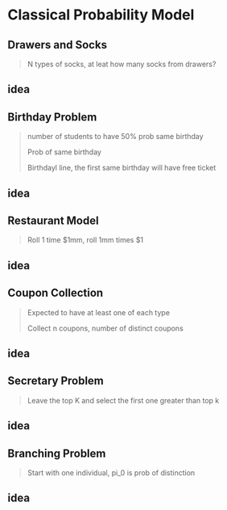 # Classical Probability Model

## Drawers and Socks
>N types of socks, at leat how many socks from drawers?
## idea

## Birthday Problem
> number of students to have 50% prob same birthday
> 
> Prob of same birthday
> 
> Birthdayl line, the first same birthday will have free ticket
## idea

## Restaurant Model
> Roll 1 time $1mm, roll 1mm times $1
## idea

## Coupon Collection
> Expected to have at least one of each type
> 
> Collect n coupons, number of distinct coupons
## idea

## Secretary Problem
> Leave the top K and select the first one greater than top k
## idea

## Branching Problem
> Start with one individual, pi_0 is prob of distinction
## idea